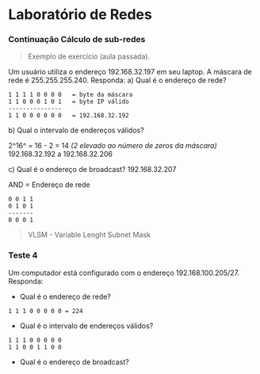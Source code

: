 # Laboratório de Redes

### Continuação Cálculo de sub-redes

> Exemplo de exercício (aula passada).

Um usuário utiliza o endereço 192.168.32.197 em seu laptop. A máscara de rede é 255.255.255.240. Responda:
a) Qual é o endereço de rede?
```
1 1 1 1 0 0 0 0   = byte da máscara
1 1 0 0 0 1 0 1   = byte IP válido
---------------
1 1 0 0 0 0 0 0   = 192.168.32.192
```
b) Qual o intervalo de endereços válidos?

2^16^ = 16 - 2  = 14 *(2 elevado ao número de zeros da máscara)*
192.168.32.192 a 192.168.32.206

c) Qual é o endereço de broadcast?
192.168.32.207

AND = Endereço de rede
```
0 0 1 1
0 1 0 1
-------
0 0 0 1
```
> VLSM - Variable Lenght Subnet Mask

### Teste 4

Um computador está configurado com o endereço 192.168.100.205/27. Responda:

- Qual é o endereço de rede?
```
1 1 1 0 0 0 0 0 = 224
```
- Qual é o intervalo de endereços válidos?
```
1 1 1 0 0 0 0 0
1 1 0 0 1 1 0 0

```
- Qual é o endereço de broadcast?
<!--stackedit_data:
eyJoaXN0b3J5IjpbLTE5MTk1NzU4MzYsMTAzODQwMjAwOCwyMT
c0MjQwNjddfQ==
-->